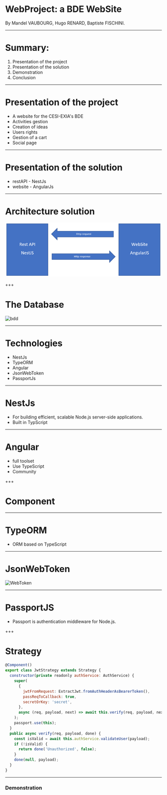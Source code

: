 # WebProject: a BDE WebSite

By Mandel VAUBOURG, Hugo RENARD, Baptiste FISCHINI.

---

# Summary:

1. Presentation of the project
2. Presentation of the solution
3. Demonstration
4. Conclusion

---
# Presentation of the project

* A website for the CESI-EXIA's BDE
* Activities gestion
* Creation of ideas
* Users rights
* Gestion of a cart
* Social page

---
# Presentation of the solution

* restAPI - NestJs
* website  - AngularJs
---

# Architecture solution

![restAPI](./gitpitch/globalmodel.png)

+++
# The Database

![bdd](https://user-images.githubusercontent.com/7594435/38731510-cbda2802-3f1a-11e8-8559-7d7b55edae17.png)

---
# Technologies

* NestJs
* TypeORM
* Angular
* JsonWebToken
* PassportJs

---

# NestJs

* For building efficient, scalable Node.js server-side applications.
* Built in TypScript



---
# Angular

* full toolset
* Use TypeScript
* Community

+++
# Component


---
# TypeORM

* ORM based on TypeScript

---
# JsonWebToken

![WebToken](http://www.ekino.com/wp-content/uploads/2015/08/parts.jpg)

---
# PassportJS

* Passport is authentication middleware for Node.js.

+++ 
# Strategy

```javascript
@Component()
export class JwtStrategy extends Strategy {
  constructor(private readonly authService: AuthService) {
    super(
      {
        jwtFromRequest: ExtractJwt.fromAuthHeaderAsBearerToken(),
        passReqToCallback: true,
        secretOrKey: 'secret',
      },
      async (req, payload, next) => await this.verify(req, payload, next),
    );
    passport.use(this);
  }
  public async verify(req, payload, done) {
    const isValid = await this.authService.validateUser(payload);
    if (!isValid) {
      return done('Unauthorized', false);
    }
    done(null, payload);
  }
}
```
---
### Demonstration
